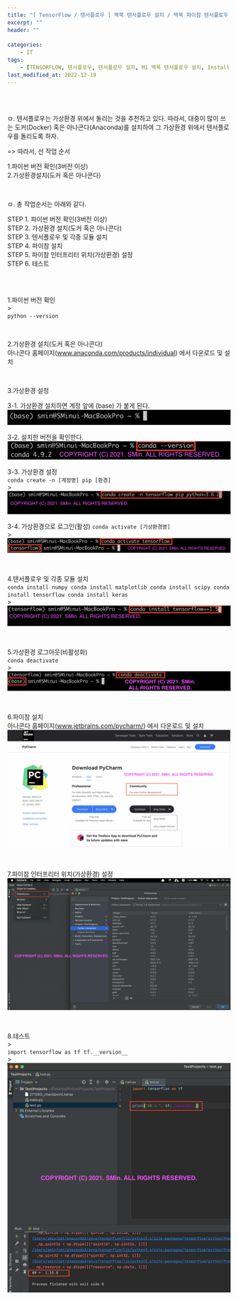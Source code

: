 ```yaml
---
title: "[ TensorFlow / 텐서플로우 ] 맥북 텐서플로우 설치 / 맥북 파이참 텐서플로우 설치 / 맥북 tensorflow using pycharm on m1 mac"
excerpt: ""
header: ""

categories:
    - IT
tags:
    - [TENSORFLOW, 텐서플로우, 텐서플로우 설치, M1 맥북 텐서플로우 설치, Install tensorflow on M1 mac, tensorflow m1 chip]
last_modified_at: 2022-12-19
---
```


<br><br>

ㅁ. 텐서플로우는 가상환경 위에서 돌리는 것을 추천하고 있다. 따라서, 대중이 많이 쓰는 도커(Docker) 혹은 아나콘다(Anaconda)를 설치하여 그 가상환경 위에서 텐서플로우를 돌리도록 하자.


=> 따라서, 선 작업 순서

1.파이썬 버전 확인(3버전 이상)<br>
2.가상환경설치(도커 혹은 아나콘다)<br>

<br>

ㅁ. 총 작업순서는 아래와 같다.

STEP 1. 파이썬 버전 확인(3버전 이상)<br>
STEP 2. 가상환경 설치(도커 혹은 아나콘다)<br>
STEP 3. 텐서플로우 및 각종 모듈 설치<br>
STEP 4. 파이참 설치<br>
STEP 5. 파이참 인터프리터 위치(가상환경) 설정<br>
STEP 6. 테스트<br>

<br><br>

1.파이썬 버전 확인<br>
\><br>
``
python --version
``

<br>

2.가상환경 설치(도커 혹은 아나콘다)
<br>
아나콘다 홈페이지(www.anaconda.com/products/individual) 에서 다운로드 및 설치

<br>


3.가상환경 설정


3-1. 가상환경 설치하면 계정 앞에 (base) 가 붙게 된다.
![](/upload/tensorFlow/02_install/00.png)


3-2. 설치한 버전을 확인한다.
![](/upload/tensorFlow/02_install/01.png)


3-3. 가상환경 설정<br>
``
conda create -n [계정명] pip [환경]
``
<br>
\>
![](/upload/tensorFlow/02_install/02.png)


3-4. 가상환경으로 로그인(활성)
``
conda activate [가상환경명]
``
<br>
\>
![](/upload/tensorFlow/02_install/03.png)

<br>

4.텐서플로우 및 각종 모듈 설치<br>
``
conda install numpy
conda install matplotlib
conda install scipy
conda install tensorflow
conda install keras
``
<br>
\>
![](/upload/tensorFlow/02_install/04.png)

<br>

5.가상환경 로그아웃(비활성화)<br>
``
conda deactivate
``
<br>
\>
![](/upload/tensorFlow/02_install/05.png)

<br>

6.파이참 설치<br>
아나콘다 홈페이지(www.jetbrains.com/pycharm/) 에서 다운로드 및 설치
![](/upload/tensorFlow/02_install/06.png)

<br>
 
7.파이참 인터프리터 위치(가상환경) 설정
<br>
![](/upload/tensorFlow/02_install/07.png)

<br>

8.테스트<br>
\><br>
``
import tensorflow as tf
tf.__version__
``
<br>
\>
![](/upload/tensorFlow/02_install/08.png)
